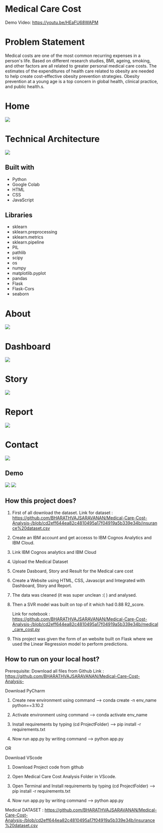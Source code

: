 # Medical Care Cost

Demo Video: https://youtu.be/HEaFU68WAPM

# Problem Statement

Medical costs are one of the most common recurring expenses in a person's life. Based on different research studies, BMI, ageing, smoking, and other factors are all related to greater personal medical care costs. The estimates of the expenditures of health care related to obesity are needed to help create cost-effective obesity prevention strategies. Obesity prevention at a young age is a top concern in global health, clinical practice, and public health.s.

# Home

<img src="preview/home.png">

# Technical Architecture

<img src="preview/technicalarchitecture.png">

## Built with
* Python
* Google Colab
* HTML
* CSS
* JavaScript

## Libraries

* sklearn
* sklearn.preprocessing
* sklearn.metrics
* sklearn.pipeline
* PIL
* pathlib
* scipy
* os
* numpy
* matplotlib.pyplot
* pandas
* Flask
* Flask-Cors
* seaborn
  
# About

<img src="preview/about.png">

# Dashboard

<img src="preview/dashboard.png">

# Story

<img src="preview/story.png">

# Report

<img src="preview/report.png">

# Contact

<img src="preview/contact.png">

## Demo

<img src="preview/prediction.png">

<img src="preview/predict.png">

## How this project does?

1. First of all download the dataset. 
Link for dataset : https://github.com/BHARATHVAJSARAVANAN/Medical-Care-Cost-Analysis-/blob/cd2eff644ea82c4810495a17f04919a5b339e34b/insurance%20dataset.csv

2. Create an IBM account and get accesss to IBM Cognos Analytics and IBM Cloud.

3. Link IBM Cognos analytics and IBM Cloud

4. Upload the Medical Dataset
   
5. Create Dasboard, Story and Result for the Medical care cost 

6. Create a Website using HTML, CSS, Javascipt and Integrated with Dashboard, Story and Report.

7. The data was cleaned (it was super unclean :( ) and analysed.

8. Then a SVR model was built on top of it which had 0.88 R2_score.

   Link for notebook : https://github.com/BHARATHVAJSARAVANAN/Medical-Care-Cost-Analysis-/blob/cd2eff644ea82c4810495a17f04919a5b339e34b/medical_care_cost.py
   
10. This project was given the form of an website built on Flask where we used the Linear Regression model to perform predictions.

## How to run on your local host?

Prerequisite: Download all files from Github Link : https://github.com/BHARATHVAJSARAVANAN/Medical-Care-Cost-Analysis-

Download PyCharm

1. Create new environment using command --> conda create -n env_name python==3.10.2
   
2. Activate environment using command --> conda activate env_name
   
3. Install requirements by typing (cd ProjectFolder) --> pip install -r requirements.txt
   
4. Now run app.py by writing command --> python app.py

OR

Download VScode

1. Download Project code from github 
   
2. Open Medical Care Cost Analysis Folder in VScode.
   
3. Open Terminal and Install requirements by typing (cd ProjectFolder) --> pip install -r requirements.txt
   
4. Now run app.py by writing command --> python app.py

Medical DATASET : https://github.com/BHARATHVAJSARAVANAN/Medical-Care-Cost-Analysis-/blob/cd2eff644ea82c4810495a17f04919a5b339e34b/insurance%20dataset.csv
